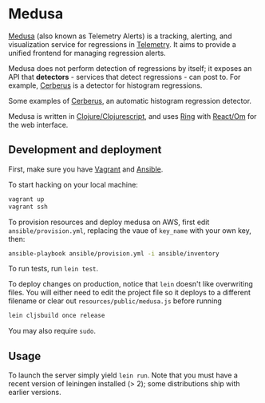 Medusa
======

[Medusa](http://alerts.telemetry.mozilla.org/index.html) (also known as Telemetry Alerts) is a tracking, alerting, and visualization service for regressions in [Telemetry](http://telemetry.mozilla.org/). It aims to provide a unified frontend for managing regression alerts.

Medusa does not perform detection of regressions by itself; it exposes an API that **detectors** - services that detect regressions - can post to. For example, [Cerberus](https://github.com/mozilla/cerberus#readme) is a detector for histogram regressions.

Some examples of [Cerberus](https://github.com/mozilla/cerberus#readme), an automatic histogram regression detector.

Medusa is written in [Clojure/Clojurescript](http://clojure.org/), and uses [Ring](https://github.com/ring-clojure/ring#readme) with [React/Om](https://github.com/omcljs/om#readme) for the web interface.

## Development and deployment

First, make sure you have [Vagrant](https://www.vagrantup.com/) and [Ansible](http://www.ansible.com/home).

To start hacking on your local machine:
```bash
vagrant up
vagrant ssh
```

To provision resources and deploy medusa on AWS, first edit `ansible/provision.yml`, replacing the vaue of `key_name` with your own key, then:
```bash
ansible-playbook ansible/provision.yml -i ansible/inventory
```

To run tests, run `lein test`.

To deploy changes on production, notice that `lein` doesn't like overwriting files. You will either need to edit the project file so it deploys to a different filename or clear out `resources/public/medusa.js` before running
```bash
lein cljsbuild once release
```

You may also require `sudo`.

## Usage

To launch the server simply yield `lein run`. Note that you must have a recent version of leiningen installed (> 2); some distributions ship with earlier versions.
